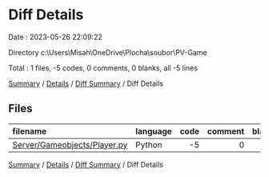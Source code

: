 # Diff Details

Date : 2023-05-26 22:09:22

Directory c:\\Users\\Misah\\OneDrive\\Plocha\\soubor\\PV-Game

Total : 1 files,  -5 codes, 0 comments, 0 blanks, all -5 lines

[Summary](results.md) / [Details](details.md) / [Diff Summary](diff.md) / Diff Details

## Files
| filename | language | code | comment | blank | total |
| :--- | :--- | ---: | ---: | ---: | ---: |
| [Server/Gameobjects/Player.py](/Server/Gameobjects/Player.py) | Python | -5 | 0 | 0 | -5 |

[Summary](results.md) / [Details](details.md) / [Diff Summary](diff.md) / Diff Details